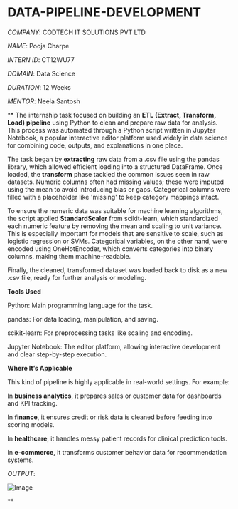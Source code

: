 # DATA-PIPELINE-DEVELOPMENT

*COMPANY*: CODTECH IT SOLUTIONS PVT LTD

*NAME*: Pooja Charpe

*INTERN ID*: CT12WU77

*DOMAIN*:  Data Science

*DURATION*: 12 Weeks

*MENTOR*: Neela Santosh

** The internship task focused on building an **ETL (Extract, Transform, Load) pipeline** using Python to clean and prepare raw data for analysis. This process was automated through a Python script written in Jupyter Notebook, a popular interactive editor platform used widely in data science for combining code, outputs, and explanations in one place.

The task began by **extracting** raw data from a .csv file using the pandas library, which allowed efficient loading into a structured DataFrame. Once loaded, the **transform** phase tackled the common issues seen in raw datasets. Numeric columns often had missing values; these were imputed using the mean to avoid introducing bias or gaps. Categorical columns were filled with a placeholder like 'missing' to keep category mappings intact.

To ensure the numeric data was suitable for machine learning algorithms, the script applied **StandardScaler** from scikit-learn, which standardized each numeric feature by removing the mean and scaling to unit variance. This is especially important for models that are sensitive to scale, such as logistic regression or SVMs. Categorical variables, on the other hand, were encoded using OneHotEncoder, which converts categories into binary columns, making them machine-readable.

Finally, the cleaned, transformed dataset was loaded back to disk as a new .csv file, ready for further analysis or modeling.


**Tools Used**

Python: Main programming language for the task.

pandas: For data loading, manipulation, and saving.

scikit-learn: For preprocessing tasks like scaling and encoding.

Jupyter Notebook: The editor platform, allowing interactive development and clear step-by-step execution.


**Where It’s Applicable**

This kind of pipeline is highly applicable in real-world settings. For example:

In **business analytics**, it prepares sales or customer data for dashboards and KPI tracking.

In **finance**, it ensures credit or risk data is cleaned before feeding into scoring models.

In **healthcare**, it handles messy patient records for clinical prediction tools.

In **e-commerce**, it transforms customer behavior data for recommendation systems.


*OUTPUT*: 

![Image](https://github.com/user-attachments/assets/a34f990c-947d-456d-b6b6-fa1557941d8f)

**
